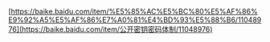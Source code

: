 [https://baike.baidu.com/item/%E5%85%AC%E5%BC%80%E5%AF%86%E9%92%A5%E5%AF%86%E7%A0%81%E4%BD%93%E5%88%B6/11048976](https://baike.baidu.com/item/公开密钥密码体制/11048976)